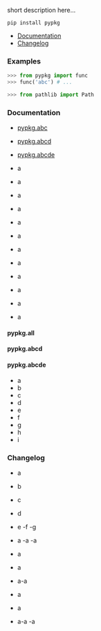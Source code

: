 short description here...

`pip install pypkg`

- [Documentation](#Documentation)
- [Changelog](#Changelog)

### Examples
```python
>>> from pypkg import func
>>> func('abc') # ...

>>> from pathlib import Path
```

### Documentation

- [pypkg.abc](#abc)
- [pypkg.abcd](#pypkg.abcd)
- [pypkg.abcde](#pypkg.abcde)

- a
- a
- a
- a
- a
- a
- a
- a
- a
 - a
- a
- a

#### pypkg.__all__
#### pypkg.abcd
#### pypkg.abcde

- a
- b
- c
- d
- e
- f
- g
- h
- i

### Changelog
- a
- b
- c
- d

- e
 -f
-g
- a
-a
-a
- a
- a
- a-a
- a
- a
- a-a
-a
